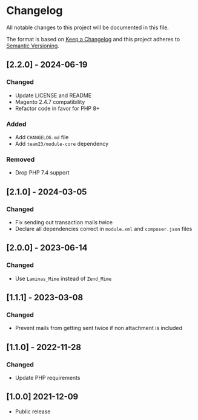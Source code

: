 # Changelog

All notable changes to this project will be documented in this file.

The format is based on [Keep a Changelog](http://keepachangelog.com/en/1.0.0/)
and this project adheres to [Semantic Versioning](http://semver.org/spec/v2.0.0.html).

## [2.2.0] - 2024-06-19

### Changed

- Update LICENSE and README
- Magento 2.4.7 compatibility
- Refactor code in favor for PHP 8+

### Added

- Add `CHANGELOG.md` file
- Add `team23/module-core` dependency

### Removed

- Drop PHP 7.4 support

## [2.1.0] - 2024-03-05

### Changed

- Fix sending out transaction mails twice
- Declare all dependencies correct in `module.xml` and `composer.json` files

## [2.0.0] - 2023-06-14

### Changed

- Use `Laminas_Mime` instead of `Zend_Mime`

## [1.1.1] - 2023-03-08

### Changed

- Prevent mails from getting sent twice if non attachment is included

## [1.1.0] - 2022-11-28

### Changed

- Update PHP requirements

## [1.0.0] 2021-12-09

- Public release
